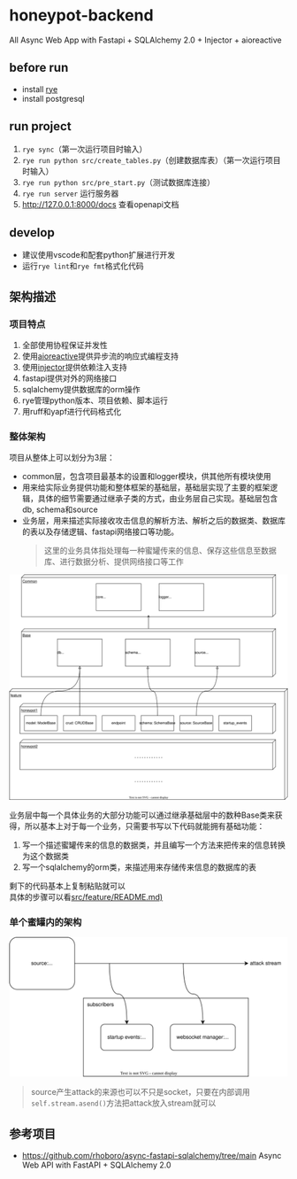 # honeypot-backend

All Async Web App with Fastapi + SQLAlchemy 2.0 + Injector + aioreactive


## before run

- install [rye](https://rye-up.com/guide/installation/)
- install postgresql


## run project

1. `rye sync`（第一次运行项目时输入）
2. `rye run python src/create_tables.py`（创建数据库表）（第一次运行项目时输入）
3. `rye run python src/pre_start.py`（测试数据库连接）
4. `rye run server` 运行服务器
5. http://127.0.0.1:8000/docs 查看openapi文档


## develop
- 建议使用vscode和配套python扩展进行开发
- 运行`rye lint`和`rye fmt`格式化代码


## 架构描述

### 项目特点

1. 全部使用协程保证并发性
2. 使用[aioreactive](https://github.com/dbrattli/aioreactive)提供异步流的响应式编程支持
3. 使用[injector](https://github.com/python-injector/injector)提供依赖注入支持
4. fastapi提供对外的网络接口
5. sqlalchemy提供数据库的orm操作
6. rye管理python版本、项目依赖、脚本运行
7. 用ruff和yapf进行代码格式化


### 整体架构

项目从整体上可以划分为3层：
- common层，包含项目最基本的设置和logger模块，供其他所有模块使用
- 用来给实际业务提供功能和整体框架的基础层，基础层实现了主要的框架逻辑，具体的细节需要通过继承子类的方式，由业务层自己实现。基础层包含db, schema和source
- 业务层，用来描述实际接收攻击信息的解析方法、解析之后的数据类、数据库的表以及存储逻辑、fastapi网络接口等功能。
    > 这里的业务具体指处理每一种蜜罐传来的信息、保存这些信息至数据库、进行数据分析、提供网络接口等工作

![整体架构示意图](images/architecture.svg)


业务层中每一个具体业务的大部分功能可以通过继承基础层中的数种Base类来获得，所以基本上对于每一个业务，只需要书写以下代码就能拥有基础功能：
1. 写一个描述蜜罐传来的信息的数据类，并且编写一个方法来把传来的信息转换为这个数据类
2. 写一个sqlalchemy的orm类，来描述用来存储传来信息的数据库的表
  
剩下的代码基本上复制粘贴就可以  
具体的步骤可以看[src/feature/README.md)](/src/feature/README.md)

### 单个蜜罐内的架构

![蜜罐架构示意图](images/honeypot_arch.svg)


> source产生attack的来源也可以不只是socket，只要在内部调用`self.stream.asend()`方法把attack放入stream就可以



## 参考项目

- https://github.com/rhoboro/async-fastapi-sqlalchemy/tree/main Async Web API with FastAPI + SQLAlchemy 2.0